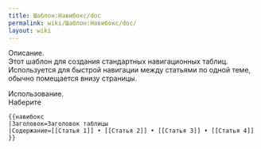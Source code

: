 ```yaml
---
title: Шаблон:Навибокс/doc
permalink: wiki/Шаблон:Навибокс/doc/
layout: wiki
---
```


Описание.  
Этот шаблон для создания стандартных навигационных таблиц. Используется
для быстрой навигации между статьями по одной теме, обычно помещается
внизу страницы.

Использование.  
Наберите

<!-- -->

    {{навибокс
    |Заголовок=Заголовок таблицы
    |Содержание=[[Статья 1]] • [[Статья 2]] • [[Статья 3]] • [[Статья 4]]
    }}

<includeonly>[](Категория:Основные_шаблоны "wikilink")</includeonly><noinclude>[](Категория:Документация_шаблонов "wikilink")</noinclude>
